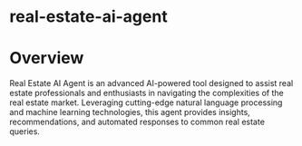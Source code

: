 # real-estate-ai-agent

# Overview
Real Estate AI Agent is an advanced AI-powered tool designed to assist real estate professionals and enthusiasts in
navigating the complexities of the real estate market. Leveraging cutting-edge natural language processing and
machine learning technologies, this agent provides insights, recommendations, and automated responses to common real
estate queries.